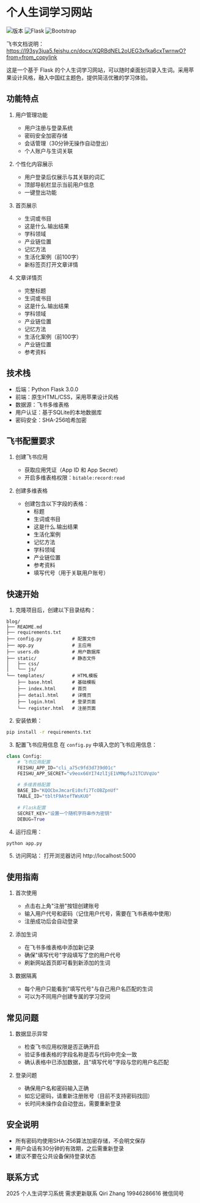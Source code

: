 # 个人生词学习网站
![版本](https://img.shields.io/badge/版本-1.0.0-orange)
![Flask](https://img.shields.io/badge/Flask-2.0.1-blue)
![Bootstrap](https://img.shields.io/badge/Bootstrap-5.0-purple)

飞书文档说明：https://l93sy3jua5.feishu.cn/docx/XQRBdNEL2oUEG3xfka6cxTwrnwO?from=from_copylink

这是一个基于 Flask 的个人生词学习网站，可以随时桌面划词录入生词。采用苹果设计风格，融入中国红主题色，提供简洁优雅的学习体验。

## 功能特点

1. 用户管理功能
   - 用户注册与登录系统
   - 密码安全加密存储
   - 会话管理（30分钟无操作自动登出）
   - 个人账户与生词关联

2. 个性化内容展示
   - 用户登录后仅展示与其关联的词汇
   - 顶部导航栏显示当前用户信息
   - 一键登出功能

3. 首页展示
   - 生词或书目
   - 这是什么.输出结果
   - 学科领域
   - 产业链位置
   - 记忆方法
   - 生活化案例（前100字）
   - 新标签页打开文章详情

4. 文章详情页
   - 完整标题
   - 生词或书目
   - 这是什么.输出结果
   - 学科领域
   - 产业链位置
   - 记忆方法
   - 生活化案例（前100字）
   - 产业链位置
   - 参考资料

## 技术栈

- 后端：Python Flask 3.0.0
- 前端：原生HTML/CSS，采用苹果设计风格
- 数据源：飞书多维表格
- 用户认证：基于SQLite的本地数据库
- 密码安全：SHA-256哈希加密

## 飞书配置要求

1. 创建飞书应用
   - 获取应用凭证（App ID 和 App Secret）
   - 开启多维表格权限：`bitable:record:read`

2. 创建多维表格
   - 创建包含以下字段的表格：
     * 标题
     * 生词或书目
     * 这是什么.输出结果
     * 生活化案例
     * 记忆方法
     * 学科领域
     * 产业链位置
     * 参考资料
     * 填写代号（用于关联用户账号）

## 快速开始

1. 克隆项目后，创建以下目录结构：
```
blog/
├── README.md
├── requirements.txt
├── config.py           # 配置文件
├── app.py              # 主应用
├── users.db            # 用户数据库
├── static/             # 静态文件
│   ├── css/
│   └── js/
└── templates/          # HTML模板
    ├── base.html       # 基础模板
    ├── index.html      # 首页
    ├── detail.html     # 详情页
    ├── login.html      # 登录页面
    └── register.html   # 注册页面
```

2. 安装依赖：
```bash
pip install -r requirements.txt
```

3. 配置飞书应用信息
在 `config.py` 中填入您的飞书应用信息：
```python
class Config:
    # 飞书应用配置
    FEISHU_APP_ID="cli_a75c9fd3d739d01c"
    FEISHU_APP_SECRET="v9eox66YI74zlIjE1VMNpfuJ1TCUVqUo"
    
    # 多维表格配置
    BASE_ID="KQOCbxJmcarEi0sfi7TcOBZpnUf"
    TABLE_ID="tbltF9AtefTWsKUO"
    
    # Flask配置
    SECRET_KEY="设置一个随机字符串作为密钥"
    DEBUG=True
```

4. 运行应用：
```bash
python app.py
```

5. 访问网站：
打开浏览器访问 http://localhost:5000

## 使用指南

1. 首次使用
   - 点击右上角"注册"按钮创建账号
   - 输入用户代号和密码（记住用户代号，需要在飞书表格中使用）
   - 注册成功后会自动登录

2. 添加生词
   - 在飞书多维表格中添加新记录
   - 确保"填写代号"字段填写了您的用户代号
   - 刷新网站首页即可看到新添加的生词

3. 数据隔离
   - 每个用户只能看到"填写代号"与自己用户名匹配的生词
   - 可以为不同用户创建专属的学习空间

## 常见问题

1. 数据显示异常
   - 检查飞书应用权限是否正确开启
   - 验证多维表格的字段名称是否与代码中完全一致
   - 确认表格中已添加数据，且"填写代号"字段与您的用户名匹配

2. 登录问题
   - 确保用户名和密码输入正确
   - 如忘记密码，请重新注册账号（目前不支持密码找回）
   - 长时间未操作会自动登出，需要重新登录

## 安全说明

- 所有密码均使用SHA-256算法加密存储，不会明文保存
- 用户会话有30分钟的有效期，之后需重新登录
- 建议不要在公共设备保持登录状态

## 联系方式

 2025 个人生词学习系统 需求更新联系 Qiri Zhang 19946286616 微信同号
